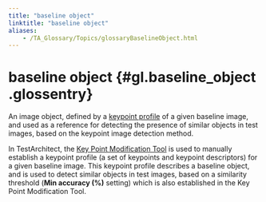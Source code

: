 ```yaml
--- 
title: "baseline object"
linktitle: "baseline object"
aliases: 
    - /TA_Glossary/Topics/glossaryBaselineObject.html
---
```

# baseline object {#gl.baseline_object .glossentry}

An image object, defined by a [keypoint profile](glossaryKeypointProfile.html) of a given baseline image, and used as a reference for detecting the presence of similar objects in test images, based on the keypoint image detection method.

In TestArchitect, the [Key Point Modification Tool](../../TA_Help/Topics/ug_Key_point_modify_tool.html) is used to manually establish a keypoint profile \(a set of keypoints and keypoint descriptors\) for a given baseline image. This keypoint profile describes a baseline object, and is used to detect similar objects in test images, based on a similarity threshold \(**Min accuracy \(%\)** setting\) which is also established in the Key Point Modification Tool.

